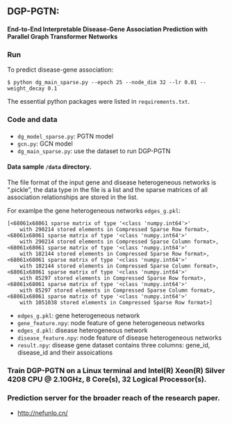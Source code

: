 ## DGP-PGTN:
#### End-to-End Interpretable Disease-Gene Association Prediction with Parallel Graph Transformer Networks

### Run

To predict disease-gene association:
```
$ python dg_main_sparse.py --epoch 25 --node_dim 32 --lr 0.01 --weight_decay 0.1
```
The essential python packages were listed in ```requirements.txt```.

### Code and data

#### 
- `dg_model_sparse.py`: PGTN model
- `gcn.py`: GCN model
- `dg_main_sparse.py`: use the dataset to run DGP-PGTN


#### Data sample `/data` directory.  
The file format of the input gene and disease heterogeneous networks is “.pickle”, the data type in the file is a list and the sparse matrices of all association relationships are stored in the list.

For examlpe the gene heterogeneous networks ```edges_g.pkl```:
```
[<68061x68061 sparse matrix of type '<class 'numpy.int64'>'
	with 290214 stored elements in Compressed Sparse Row format>, <68061x68061 sparse matrix of type '<class 'numpy.int64'>'
	with 290214 stored elements in Compressed Sparse Column format>, <68061x68061 sparse matrix of type '<class 'numpy.int64'>'
	with 182144 stored elements in Compressed Sparse Row format>, <68061x68061 sparse matrix of type '<class 'numpy.int64'>'
	with 182144 stored elements in Compressed Sparse Column format>, <68061x68061 sparse matrix of type '<class 'numpy.int64'>'
	with 85297 stored elements in Compressed Sparse Row format>, <68061x68061 sparse matrix of type '<class 'numpy.int64'>'
	with 85297 stored elements in Compressed Sparse Column format>, <68061x68061 sparse matrix of type '<class 'numpy.int64'>'
	with 1051038 stored elements in Compressed Sparse Row format>]
```

- `edges_g.pkl`: gene heterogeneous network
- `gene_feature.npy`: node feature of gene heterogeneous networks
- `edges_d.pkl`: disease heterogeneous network
- `disease_feature.npy`: node feature of disease heterogeneous networks
- `result.npy`: disease gene dataset contains three columns: gene_id, disease_id and their assoications

### Train DGP-PGTN on a Linux terminal and Intel(R) Xeon(R) Silver 4208 CPU @ 2.10GHz, 8 Core(s), 32 Logical Processor(s).

### Prediction server for the broader reach of the research paper. 
- http://nefunlp.cn/
